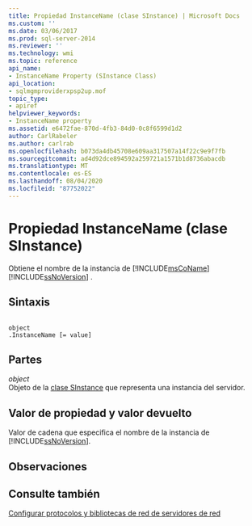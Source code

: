 ```yaml
---
title: Propiedad InstanceName (clase SInstance) | Microsoft Docs
ms.custom: ''
ms.date: 03/06/2017
ms.prod: sql-server-2014
ms.reviewer: ''
ms.technology: wmi
ms.topic: reference
api_name:
- InstanceName Property (SInstance Class)
api_location:
- sqlmgmproviderxpsp2up.mof
topic_type:
- apiref
helpviewer_keywords:
- InstanceName property
ms.assetid: e6472fae-870d-4fb3-84d0-0c8f6599d1d2
author: CarlRabeler
ms.author: carlrab
ms.openlocfilehash: b073da4db45708e609aa317507a14f22c9e9f7fb
ms.sourcegitcommit: ad4d92dce894592a259721a1571b1d8736abacdb
ms.translationtype: MT
ms.contentlocale: es-ES
ms.lasthandoff: 08/04/2020
ms.locfileid: "87752022"
---
```

# <a name="instancename-property-sinstance-class"></a>Propiedad InstanceName (clase SInstance)
  Obtiene el nombre de la instancia de [!INCLUDE[msCoName](../../../includes/msconame-md.md)] [!INCLUDE[ssNoVersion](../../../includes/ssnoversion-md.md)] .  
  
## <a name="syntax"></a>Sintaxis  
  
```  
  
object  
.InstanceName [= value]  
```  
  
## <a name="parts"></a>Partes  
 *object*  
 Objeto de la [clase SInstance](sinstance-class.md) que representa una instancia del servidor.  
  
## <a name="property-valuereturn-value"></a>Valor de propiedad y valor devuelto  
 Valor de cadena que especifica el nombre de la instancia de [!INCLUDE[ssNoVersion](../../../includes/ssnoversion-md.md)].  
  
## <a name="remarks"></a>Observaciones  
  
## <a name="see-also"></a>Consulte también  
 [Configurar protocolos y bibliotecas de red de servidores de red](https://msdn.microsoft.com/library/ms177485\(v=sql.100\).aspx)  
  
  

